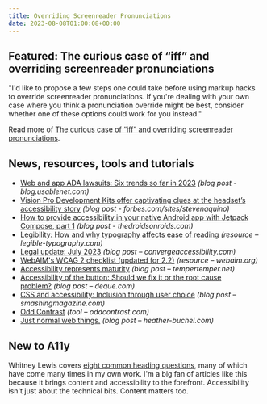 ```yaml
---
title: Overriding Screenreader Pronunciations
date: 2023-08-08T01:00:08+00:00
---
```


## Featured: The curious case of “iff” and overriding screenreader pronunciations

"I'd like to propose a few steps one could take before using markup hacks to override screenreader pronunciations. If you're dealing with your own case where you think a pronunciation override might be best, consider whether one of these options could work for you instead."

Read more of [The curious case of “iff” and overriding screenreader pronunciations](https://benmyers.dev/blog/overriding-screenreader-pronunciations/).

## News, resources, tools and tutorials

- [Web and app ADA lawsuits: Six trends so far in 2023](https://blog.usablenet.com/web-and-app-ada-lawsuits-6-trends-so-far-in-2023) *(blog post - blog.usablenet.com)*
- [Vision Pro Development Kits offer captivating clues at the headset’s accessibility story](https://www.forbes.com/sites/stevenaquino/2023/07/27/vision-pro-development-kits-offer-captivating-clues-at-the-headsets-accessibility-story/?sh=2a71ded431ad) *(blog post - forbes.com/sites/stevenaquino)*
- [How to provide accessibility in your native Android app with Jetpack Compose, part 1](https://www.thedroidsonroids.com/blog/mobile-app-accessibility-android-guide) *(blog post - thedroidsonroids.com)*
- [Legibility: How and why typography affects ease of reading](https://legible-typography.com/en/) *(resource – legible-typography.com)*
- [Legal update: July 2023](https://convergeaccessibility.com/2023/07/31/legal-update-july-2023/) *(blog post – convergeaccessibility.com)*
- [WebAIM's WCAG 2 checklist (updated for 2.2)](https://webaim.org/standards/wcag/checklist) *(resource – webaim.org)*
- [Accessibility represents maturity](https://www.tempertemper.net/blog/accessibility-represents-maturity) *(blog post – tempertemper.net)*
- [Accessibility of the button: Should we fix it or the root cause problem?](https://www.deque.com/blog/accessibility-of-the-button-should-we-fix-it-or-the-root-cause-problem/) *(blog post – deque.com)*
- [CSS and accessibility: Inclusion through user choice](https://www.smashingmagazine.com/2023/08/css-accessibility-inclusion-user-choice/) *(blog post – smashingmagazine.com)*
- [Odd Contrast](https://www.oddcontrast.com/) *(tool – oddcontrast.com)*
- [Just normal web things.](https://heather-buchel.com/blog/2023/07/just-normal-web-things/) *(blog post – heather-buchel.com)*

## New to A11y

Whitney Lewis covers [eight common heading questions](https://blog.pope.tech/2023/07/31/8-common-heading-questions/), many of which have come many times in my own work. I'm a big fan of articles like this because it brings content and accessibility to the forefront. Accessibility isn't just about the technical bits. Content matters too.
